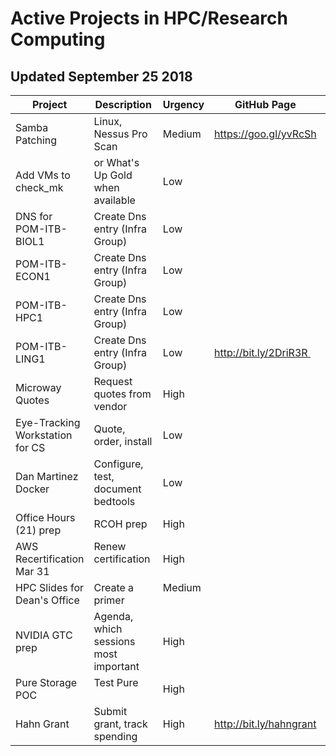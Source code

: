  # Active Projects in HPC/Research Computing
 
 ## Updated September 25 2018
 
| Project               | Description                      | Urgency | GitHub Page          | Status                      |
| --------------------  | ------------------               | ------- | ----------------     | -----------                 |
| Samba Patching        | Linux, Nessus Pro Scan           | Medium  | https://goo.gl/yvRcSh | Completed  |  
| Add VMs to check_mk   | or What's Up Gold when available | Low      |                   | Completed                        | 
| DNS for POM-ITB-BIOL1 | Create Dns entry (Infra Group)   | Low      |                   | Completed              | 
| POM-ITB-ECON1         | Create Dns entry (Infra Group)   | Low      |                   | Completed             |
| POM-ITB-HPC1          | Create Dns entry (Infra Group)   | Low      |                   | Completed        |
| POM-ITB-LING1         | Create Dns entry (Infra Group)   | Low      | http://bit.ly/2DriR3R | Investigating AWS setup      |
| Microway Quotes       | Request quotes from vendor       | High     |                   | Completed         |
| Eye-Tracking Workstation for CS | Quote, order, install  | Low      |                   | Completed           |
| Dan Martinez Docker   | Configure, test, document bedtools| Low      |                   | Completed           |
| Office Hours (21) prep | RCOH prep                        | High     |                   | Completed                    |
| AWS Recertification Mar 31 | Renew certification          | High     |                   | Completed                    |
| HPC Slides for Dean's Office | Create a primer            | Medium   |                   | Completed               |
| NVIDIA GTC prep       | Agenda, which sessions most important | High     |                   | Completed         |
| Pure Storage POC      | Test Pure                         | High     |                   | Completed         |
| Hahn Grant            | Submit grant, track spending      | High     | http://bit.ly/hahngrant    | Ongoing till May 2019      |
